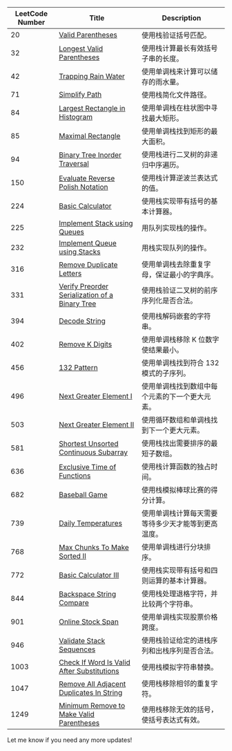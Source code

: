 | LeetCode Number | Title | Description |
|-----------------|-------|-------------|
| 20 | [Valid Parentheses](https://leetcode.com/problems/valid-parentheses/) | 使用栈验证括号匹配。 |
| 32 | [Longest Valid Parentheses](https://leetcode.com/problems/longest-valid-parentheses/) | 使用栈计算最长有效括号子串的长度。 |
| 42 | [Trapping Rain Water](https://leetcode.com/problems/trapping-rain-water/) | 使用单调栈来计算可以储存的雨水量。 |
| 71 | [Simplify Path](https://leetcode.com/problems/simplify-path/) | 使用栈简化文件路径。 |
| 84 | [Largest Rectangle in Histogram](https://leetcode.com/problems/largest-rectangle-in-histogram/) | 使用单调栈在柱状图中寻找最大矩形。 |
| 85 | [Maximal Rectangle](https://leetcode.com/problems/maximal-rectangle/) | 使用单调栈找到矩形的最大面积。 |
| 94 | [Binary Tree Inorder Traversal](https://leetcode.com/problems/binary-tree-inorder-traversal/) | 使用栈进行二叉树的非递归中序遍历。 |
| 150 | [Evaluate Reverse Polish Notation](https://leetcode.com/problems/evaluate-reverse-polish-notation/) | 使用栈计算逆波兰表达式的值。 |
| 224 | [Basic Calculator](https://leetcode.com/problems/basic-calculator/) | 使用栈实现带有括号的基本计算器。 |
| 225 | [Implement Stack using Queues](https://leetcode.com/problems/implement-stack-using-queues/) | 用队列实现栈的操作。 |
| 232 | [Implement Queue using Stacks](https://leetcode.com/problems/implement-queue-using-stacks/) | 用栈实现队列的操作。 |
| 316 | [Remove Duplicate Letters](https://leetcode.com/problems/remove-duplicate-letters/) | 使用单调栈去除重复字母，保证最小的字典序。 |
| 331 | [Verify Preorder Serialization of a Binary Tree](https://leetcode.com/problems/verify-preorder-serialization-of-a-binary-tree/) | 使用栈验证二叉树的前序序列化是否合法。 |
| 394 | [Decode String](https://leetcode.com/problems/decode-string/) | 使用栈解码嵌套的字符串。 |
| 402 | [Remove K Digits](https://leetcode.com/problems/remove-k-digits/) | 使用单调栈移除 K 位数字使结果最小。 |
| 456 | [132 Pattern](https://leetcode.com/problems/132-pattern/) | 使用单调栈找到符合 132 模式的子序列。 |
| 496 | [Next Greater Element I](https://leetcode.com/problems/next-greater-element-i/) | 使用单调栈找到数组中每个元素的下一个更大元素。 |
| 503 | [Next Greater Element II](https://leetcode.com/problems/next-greater-element-ii/) | 使用循环数组和单调栈找到下一个更大元素。 |
| 581 | [Shortest Unsorted Continuous Subarray](https://leetcode.com/problems/shortest-unsorted-continuous-subarray/) | 使用栈找出需要排序的最短子数组。 |
| 636 | [Exclusive Time of Functions](https://leetcode.com/problems/exclusive-time-of-functions/) | 使用栈计算函数的独占时间。 |
| 682 | [Baseball Game](https://leetcode.com/problems/baseball-game/) | 使用栈模拟棒球比赛的得分计算。 |
| 739 | [Daily Temperatures](https://leetcode.com/problems/daily-temperatures/) | 使用单调栈计算每天需要等待多少天才能等到更高温度。 |
| 768 | [Max Chunks To Make Sorted II](https://leetcode.com/problems/max-chunks-to-make-sorted-ii/) | 使用单调栈进行分块排序。 |
| 772 | [Basic Calculator III](https://leetcode.com/problems/basic-calculator-iii/) | 使用栈实现带有括号和四则运算的基本计算器。 |
| 844 | [Backspace String Compare](https://leetcode.com/problems/backspace-string-compare/) | 使用栈处理退格字符，并比较两个字符串。 |
| 901 | [Online Stock Span](https://leetcode.com/problems/online-stock-span/) | 使用单调栈实现股票价格跨度。 |
| 946 | [Validate Stack Sequences](https://leetcode.com/problems/validate-stack-sequences/) | 使用栈验证给定的进栈序列和出栈序列是否合法。 |
| 1003 | [Check If Word Is Valid After Substitutions](https://leetcode.com/problems/check-if-word-is-valid-after-substitutions/) | 使用栈模拟字符串替换。 |
| 1047 | [Remove All Adjacent Duplicates In String](https://leetcode.com/problems/remove-all-adjacent-duplicates-in-string/) | 使用栈移除相邻的重复字符。 |
| 1249 | [Minimum Remove to Make Valid Parentheses](https://leetcode.com/problems/minimum-remove-to-make-valid-parentheses/) | 使用栈移除无效的括号，使括号表达式有效。 |

Let me know if you need any more updates!
